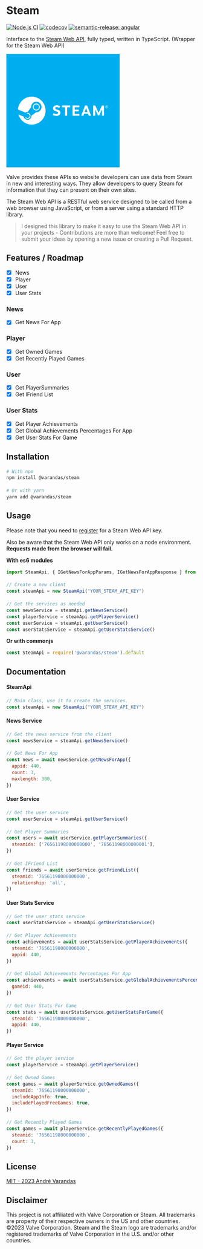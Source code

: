 # Steam

[![Node.js CI](https://github.com/AndreVarandas/steam/actions/workflows/node.js.yml/badge.svg)](https://github.com/AndreVarandas/steam/actions/workflows/node.js.yml) [![codecov](https://codecov.io/gh/AndreVarandas/steam/branch/main/graph/badge.svg?token=JDDDDK5A04)](https://codecov.io/gh/AndreVarandas/steam) [![semantic-release: angular](https://img.shields.io/badge/semantic--release-angular-e10079?logo=semantic-release)](https://github.com/semantic-release/semantic-release)

Interface to the [Steam Web API](https://steamcommunity.com/dev), fully typed, written in TypeScript. (Wrapper for the Steam Web API)

![Steam](extra/steam-logo.jpg)

Valve provides these APIs so website developers can use data from Steam in new and interesting ways. They allow developers to query Steam for information that they can present on their own sites.

The Steam Web API is a RESTful web service designed to be called from a web browser using JavaScript, or from a server using a standard HTTP library.

> I designed this library to make it easy to use the Steam Web API in your projects - Contributions are more than welcome! Feel free to submit your ideas by opening a new issue or creating a Pull Request.

## Features / Roadmap

- [x] News
- [x] Player
- [x] User
- [x] User Stats

### News

- [x] Get News For App

### Player

- [x] Get Owned Games
- [x] Get Recently Played Games

### User

- [x] Get PlayerSummaries
- [x] Get IFriend List

### User Stats

- [x] Get Player Achievements
- [x] Get Global Achievements Percentages For App
- [x] Get User Stats For Game

## Installation

```bash
# With npm
npm install @varandas/steam

# Or with yarn
yarn add @varandas/steam
```

## Usage

Please note that you need to [register](https://steamcommunity.com/dev/registerkey) for a Steam Web API key.

Also be aware that the Steam Web API only works on a node environment. **Requests made from the browser will fail.**

**With es6 modules**

```javascript
import SteamApi, { IGetNewsForAppParams, IGetNewsForAppResponse } from '@varandas/steam'

// Create a new client
const steamApi = new SteamApi("YOUR_STEAM_API_KEY")

// Get the services as needed
const newsService = steamApi.getNewsService()
const playerService = steamApi.getPlayerService()
const userService = steamApi.getUserService()
const userStatsService = steamApi.getUserStatsService()
```

**Or with commonjs**

```javascript
const SteamApi = require('@varandas/steam').default
```

## Documentation

#### SteamApi

```javascript
// Main class, use it to create the services. 
const steamApi = new SteamApi("YOUR_STEAM_API_KEY")
```

#### News Service

```javascript
// Get the news service from the client
const newsService = steamApi.getNewsService()

// Get News For App
const news = await newsService.getNewsForApp({
  appid: 440,
  count: 3,
  maxlength: 300,
})
```

#### User Service

```javascript
// Get the user service
const userService = steamApi.getUserService()

// Get Player Summaries
const users = await userService.getPlayerSummaries({
  steamids: ['76561198000000000', '76561198000000001'],
})

// Get IFriend List
const friends = await userService.getFriendList({
  steamid: '76561198000000000',
  relationship: 'all',
})
```

#### User Stats Service

```javascript
// Get the user stats service
const userStatsService = steamApi.getUserStatsService()

// Get Player Achievements
const achievements = await userStatsService.getPlayerAchievements({
  steamid: '76561198000000000',
  appid: 440,
})

// Get Global Achievements Percentages For App
const achievements = await userStatsService.getGlobalAchievementsPercentagesForApp({
  gameid: 440,
})

// Get User Stats For Game
const stats = await userStatsService.getUserStatsForGame({
  steamid: '76561198000000000',
  appid: 440,
})
```

#### Player Service

```javascript
// Get the player service
const playerService = steamApi.getPlayerService()

// Get Owned Games
const games = await playerService.getOwnedGames({
  steamId: '76561198000000000',
  includeAppInfo: true,
  includePlayedFreeGames: true,
})

// Get Recently Played Games
const games = await playerService.getRecentlyPlayedGames({
  steamid: '76561198000000000',
  count: 3,
})
```

## License

[MIT - 2023 André Varandas](LICENSE)

## Disclaimer

This project is not affiliated with Valve Corporation or Steam. All trademarks are property of their respective owners in the US and other countries.
©2023 Valve Corporation. Steam and the Steam logo are trademarks and/or registered trademarks of Valve Corporation in the U.S. and/or other countries.
